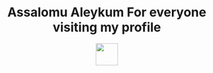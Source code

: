 <div style="text-align: center;">
  <h1>Assalomu Aleykum For everyone visiting my profile</h1> 
  <img src="https://media4.giphy.com/media/kReKcfrs1YoTmt2AQt/giphy.gif?cid=ecf05e4754v9orsp384y70yzsyh1p5z4hb9yhhkoy0594ea0&rid=giphy.gif&ct=s" width="50px">
</div>
